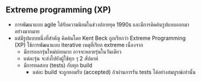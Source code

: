 ## Extreme programming (XP)

* การพัฒนาแบบ agile ได้รับความนิยมในช่วงปลายยุค 1990s และมีการคิดค้นรูปแบบออกมาอย่างมากมาย 
* แต่มีรูปแบบหนึ่งที่สำคัญ คิดค้นโดย Kent Beck ถูกเรียกว่า Extreme Programming (XP) ใช้การพัฒนาแบบ iterative เหตุที่เรียก extreme  เนื่องจาก
    * มีการออกรุ่นใหม่บ่อยมาก อาจจะหลายรุ่นในวันเดียว
    * แต่ละรุ่น จะส่งไปยังผู้ใช้ทุก ๆ 2 สัปดาห์
    * มีการทดสอบ (tests) กับทุก build 	
        * แต่ละ build จะถูกยอมรับ (accepted) ถ้าผ่านการรัน tests ได้อย่างสมบูรณ์เท่านั้น
